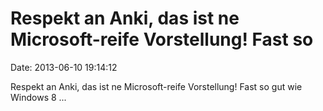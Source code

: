 Respekt an Anki, das ist ne Microsoft-reife Vorstellung! Fast so
================================================================

Date: 2013-06-10 19:14:12

Respekt an Anki, das ist ne Microsoft-reife Vorstellung! Fast so gut wie
Windows 8 \...
